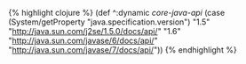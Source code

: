 {% highlight clojure %}
(def ^:dynamic *core-java-api*
  (case (System/getProperty "java.specification.version")
    "1.5" "http://java.sun.com/j2se/1.5.0/docs/api/"
    "1.6" "http://java.sun.com/javase/6/docs/api/"
    "http://java.sun.com/javase/7/docs/api/"))
{% endhighlight %}
